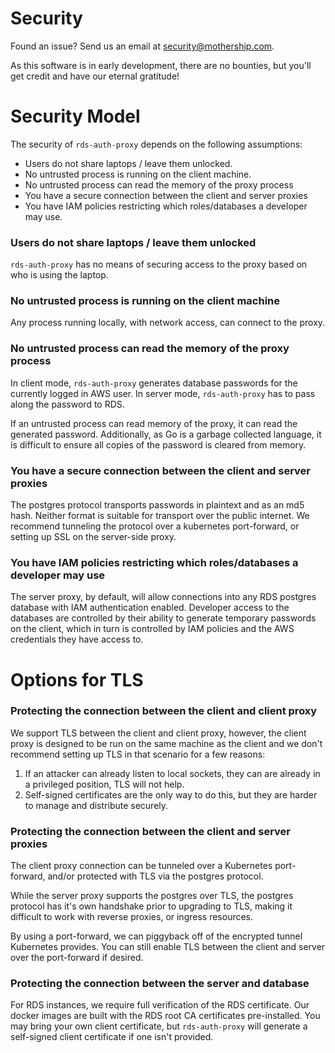 # Security 

Found an issue? Send us an email at [security@mothership.com](mailto:security@mothership.com). 

As this software is in early development, there are no bounties, but you'll get credit and 
have our eternal gratitude!

# Security Model 

The security of `rds-auth-proxy` depends on the following assumptions:

* Users do not share laptops / leave them unlocked.
* No untrusted process is running on the client machine.
* No untrusted process can read the memory of the proxy process
* You have a secure connection between the client and server proxies 
* You have IAM policies restricting which roles/databases a developer may use.

### Users do not share laptops / leave them unlocked

`rds-auth-proxy` has no means of securing access to the proxy based on who is
using the laptop.

### No untrusted process is running on the client machine 

Any process running locally, with network access, can connect to the proxy.

### No untrusted process can read the memory of the proxy process 

In client mode, `rds-auth-proxy` generates database passwords for the currently 
logged in AWS user. In server mode, `rds-auth-proxy` has to pass along the 
password to RDS. 

If an untrusted process can read memory of the proxy, it can read the generated
password. Additionally, as Go is a garbage collected language, it is difficult
to ensure all copies of the password is cleared from memory.

### You have a secure connection between the client and server proxies

The postgres protocol transports passwords in plaintext and as an md5 hash. 
Neither format is suitable for transport over the public internet.  We recommend 
tunneling the protocol over a kubernetes port-forward, or setting up SSL on the 
server-side proxy.

### You have IAM policies restricting which roles/databases a developer may use

The server proxy, by default, will allow connections into any RDS postgres 
database with IAM authentication enabled. Developer access to the databases are 
controlled by their ability to generate temporary passwords on the client, which
in turn is controlled by IAM policies and the AWS credentials they have access to.

# Options for TLS

### Protecting the connection between the client and client proxy 

We support TLS between the client and client proxy, however, the client proxy is
designed to be run on the same machine as the client and we don't recommend 
setting up TLS in that scenario for a few reasons:

1. If an attacker can already listen to local sockets, they can 
   are already in a privileged position, TLS will not help.
2. Self-signed certificates are the only way to do this, but they are harder 
   to manage and distribute securely.

### Protecting the connection between the client and server proxies 

The client proxy connection can be tunneled over a Kubernetes port-forward, and/or
protected with TLS via the postgres protocol. 

While the server proxy supports the postgres over TLS, the postgres protocol has 
it's own handshake prior to upgrading to TLS, making it difficult to work with 
reverse proxies, or ingress resources.

By using a port-forward, we can piggyback off of the encrypted tunnel Kubernetes 
provides. You can still enable TLS between the client and server over the 
port-forward if desired.

### Protecting the connection between the server and database

For RDS instances, we require full verification of the RDS certificate. Our docker 
images are built with the RDS root CA certificates pre-installed. You may bring your
own client certificate, but `rds-auth-proxy` will generate a self-signed client 
certificate if one isn't provided.
